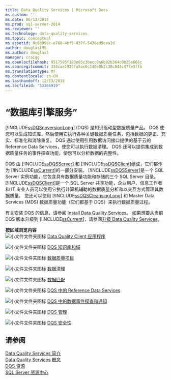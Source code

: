 ```yaml
---
title: Data Quality Services | Microsoft Docs
ms.custom: ''
ms.date: 06/13/2017
ms.prod: sql-server-2014
ms.reviewer: ''
ms.technology: data-quality-services
ms.topic: conceptual
ms.assetid: 9c6b996c-e768-4bf5-837f-5436ed9cea1d
author: douglaslMS
ms.author: douglasl
manager: craigg
ms.openlocfilehash: 9517595f183e85c3becc8a6b92b364c0b25e666c
ms.sourcegitcommit: 334cae1925fa5ac6c140e0b2c38c844c477e3ffb
ms.translationtype: MT
ms.contentlocale: zh-CN
ms.lasthandoff: 12/13/2018
ms.locfileid: "53366919"
---
```

# <a name="data-quality-services"></a>“数据库引擎服务”
  [!INCLUDE[ssDQSnoversionLong](../includes/ssdqsnoversionlong-md.md)] (DQS) 是知识驱动型数据质量产品。 DQS 使您可以生成知识库，然后使用它执行各种关键数据质量任务，包括数据的更正、充实、标准化和消除重复。 DQS 通过使用引用数据访问接口提供的基于云的 Reference Data Services，使您可以执行数据清理。 DQS 还可以提供集成到数据质量任务的事件探查功能，使您可以分析数据的完整性。  
  
 DQS 由 [!INCLUDE[ssDQSServer](../includes/ssdqsserver-md.md)] 和 [!INCLUDE[ssDQSClient](../includes/ssdqsclient-md.md)]组成，它们都作为 [!INCLUDE[ssCurrent](../includes/sscurrent-md.md)]的一部分安装。 [!INCLUDE[ssDQSServer](../includes/ssdqsserver-md.md)]是一个 SQL Server 实例功能，它包含具有数据质量功能和存储的三个 SQL Server 目录。 [!INCLUDE[ssDQSClient](../includes/ssdqsclient-md.md)]是一个 SQL Server 共享功能，企业用户、信息工作者和 IT 专业人员可以使用它执行计算机辅助的数据质量分析和以交互方式管理其数据质量。 您还可以使用 [!INCLUDE[ssDQSCleansingLong](../includes/ssdqscleansinglong-md.md)] 和 Master Data Services (MDS) 数据质量功能（它们都基于 DQS）来执行数据质量过程。  
  
 有关安装 DQS 的信息，请参阅 [Install Data Quality Services](install-windows/install-data-quality-services.md)。 如果想要从当前 DQS 版本升级到 [!INCLUDE[ssCurrent](../includes/sscurrent-md.md)]，请参阅[升级 Data Quality Services](../database-engine/install-windows/upgrade-data-quality-services.md)。  
  
 **按区域浏览内容**  
 ![小文件文件夹图标](../../2014/integration-services/media/filefolder-small.gif "Small File Folder Icon") [Data Quality Client 应用程序](../../2014/data-quality-services/data-quality-client-application.md)  
  
 ![小文件文件夹图标](../../2014/integration-services/media/filefolder-small.gif "Small File Folder Icon") [DQS 知识库和域](../../2014/data-quality-services/dqs-knowledge-bases-and-domains.md)  
  
 ![小文件文件夹图标](../../2014/integration-services/media/filefolder-small.gif "Small File Folder Icon") [数据质量项目](../../2014/data-quality-services/data-quality-projects-dqs.md)  
  
 ![小文件文件夹图标](../../2014/integration-services/media/filefolder-small.gif "Small File Folder Icon") [数据清理](../../2014/data-quality-services/data-cleansing.md)  
  
 ![小文件文件夹图标](../../2014/integration-services/media/filefolder-small.gif "Small File Folder Icon") [数据匹配](../../2014/data-quality-services/data-matching.md)  
  
 ![小文件文件夹图标](../../2014/integration-services/media/filefolder-small.gif "Small File Folder Icon") [DQS 中的 Reference Data Services](../../2014/data-quality-services/reference-data-services-in-dqs.md)  
  
 ![小文件文件夹图标](../../2014/integration-services/media/filefolder-small.gif "Small File Folder Icon") [DQS 中的数据事件探查和通知](../../2014/data-quality-services/data-profiling-and-notifications-in-dqs.md)  
  
 ![小文件文件夹图标](../../2014/integration-services/media/filefolder-small.gif "Small File Folder Icon") [DQS 管理](../../2014/data-quality-services/dqs-administration.md)  
  
 ![小文件文件夹图标](../../2014/integration-services/media/filefolder-small.gif "Small File Folder Icon") [DQS 安全性](../../2014/data-quality-services/dqs-security.md)  
  
## <a name="see-also"></a>请参阅  
 [Data Quality Services 简介](../../2014/data-quality-services/introduction-to-data-quality-services.md)   
 [Data Quality Services 概念](../../2014/data-quality-services/data-quality-services-concepts.md)   
 [DQS 资源](https://technet.microsoft.com/sqlserver/hh780961)   
 [SQL Server 资源中心](https://go.microsoft.com/fwlink/?linkID=219676)  
  
  
